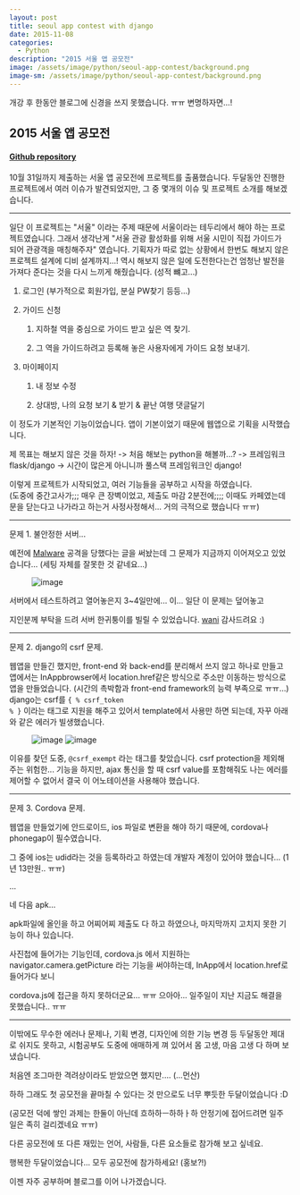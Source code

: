 ```yaml
---
layout: post
title: seoul app contest with django
date: 2015-11-08
categories:
  - Python
description: "2015 서울 앱 공모전"
image: /assets/image/python/seoul-app-contest/background.png
image-sm: /assets/image/python/seoul-app-contest/background.png
---
```

개강 후 한동안 블로그에 신경을 쓰지 못했습니다. ㅠㅠ 변명하자면...!

## 2015 서울 앱 공모전 ##

#### [Github repository](https://github.com/ShanghaiDeluxe/guideMatching) ####

10월 31일까지 제출하는 서울 앱 공모전에 프로젝트를 출품했습니다. 두달동안 진행한 프로젝트에서 여러 이슈가 발견되었지만,
그 중 몇개의 이슈 및 프로젝트 소개를 해보겠습니다.  

---

일단 이 프로젝트는 "서울" 이라는 주제 때문에 서울이라는 테두리에서 해야 하는 프로젝트였습니다.
그래서 생각난게 "서울 관광 활성화를 위해 서울 시민이 직접 가이드가 되어 관광객을 매칭해주자" 였습니다.
기획자가 따로 없는 상황에서 한번도 해보지 않은 프로젝트 설계에 디비 설계까지...! 역시 해보지 않은 일에 도전한다는건 엄청난 발전을 가져다 준다는 것을
다시 느끼게 해줬습니다. (성적 뺴고...)

1. 로그인 (부가적으로 회원가입, 분실 PW찾기 등등...)  

2. 가이드 신청

    1. 지하철 역을 중심으로 가이드 받고 싶은 역 찾기.

    2. 그 역을 가이드하려고 등록해 놓은 사용자에게 가이드 요청 보내기.

3. 마이페이지

    1. 내 정보 수정

    2. 상대방, 나의 요청 보기 & 받기 & 끝난 여행 댓글달기    


이 정도가 기본적인 기능이었습니다. 앱이 기본이었기 때문에 웹앱으로 기획을 시작했습니다.

제 목표는 해보지 않은 것을 하자! -> 처음 해보는 python을 해볼까...? -> 프레임워크 flask/django -> 시간이 많은게 아니니까 풀스택 프레임워크인 django!  

이렇게 프로젝트가 시작되었고, 여러 기능들을 공부하고 시작을 하였습니다.  
(도중에 중간고사가;;; 매우 큰 장벽이었고, 제출도 마감 2분전에;;;; 이때도 카페였는데 문을 닫는다고 나가라고 하는거 사정사정해서... 거의 극적으로 했습니다 ㅠㅠ)

---

문제 1. 불안정한 서버...

예전에 [Malware](https://jicjjang.github.io/2015/07/20/malware) 공격을 당했다는 글을 써놨는데 그 문제가 지금까지 이어져오고 있었습니다... (세팅 자체를 잘못한 것 같네요...)

<figure>
    <img src="/assets/image/python/seoul-app-contest/error1.png" alt="image">
</figure>

서버에서 테스트하려고 열어놓은지 3~4일만에... 이... 일단 이 문제는 덮어놓고

지인분께 부탁을 드려 서버 한귀퉁이를 빌릴 수 있었습니다. [wani](http://wani.kr) 감사드려요 :)

---

문제 2. django의 csrf 문제.

웹앱을 만들긴 했지만, front-end 와 back-end를 분리해서 쓰지 않고 하나로 만들고
앱에서는 InAppbrowser에서 location.href같은 방식으로 주소만 이동하는 방식으로 앱을 만들었습니다. (시간의 촉박함과 front-end framework의 능력 부족으로 ㅠㅠ...)
django는 csrf를 <code>{ % csrf_token % }</code> 이라는 태그로 지원을 해주고 있어서 template에서 사용만 하면 되는데, 자꾸 아래와 같은 에러가 빌생했습니다.

<figure>
    <img src="/assets/image/python/seoul-app-contest/error2-1.png" alt="image">
    <img src="/assets/image/python/seoul-app-contest/error2-2.png" alt="image">
</figure>

이유를 찾던 도중, <code>@csrf_exempt</code> 라는 태그를 찾았습니다. csrf protection을 제외해 주는 위험한... 기능을 하지만, ajax 통신을 할 때
csrf value를 포함해줘도 나는 에러를 제어할 수 없어서 결국 이 어노테이션을 사용해야 했습니다.

---

문제 3. Cordova 문제.

웹앱을 만들었기에 안드로이드, ios 파일로 변환을 해야 하기 때문에, cordova나 phonegap이 필수였습니다.

그 중에 ios는 udid라는 것을 등록하라고 하였는데 개발자 계정이 있어야 했습니다... (1년 13만원.. ㅠㅠ)

...

네 다음 apk...

apk파일에 올인을 하고 어찌어찌 제출도 다 하고 하였으나, 마지막까지 고치지 못한 기능이 하나 있습니다.

사진첩에 들어가는 기능인데, cordova.js 에서 지원하는 navigator.camera.getPicture 라는 기능을 써야하는데, InApp에서 location.href로 들어가다 보니

cordova.js에 접근을 하지 못하더군요... ㅠㅠ 으아아... 일주일이 지난 지금도 해결을 못했습니다.. ㅠㅠ

---

이밖에도 무수한 에러나 문제나, 기획 변경, 디자인에 의한 기능 변경 등 두달동안 제대로 쉬지도 못하고, 시험공부도 도중에 애매하게 껴 있어서 몸 고생, 마음 고생 다 하며 보냈습니다.

처음엔 조그마한 격려상이라도 받았으면 했지만.... (...먼산)

하하 그래도 첫 공모전을 끝마칠 수 있다는 것 만으로도 너무 뿌듯한 두달이었습니다 :D

(공모전 덕에 쌓인 과제는 한둘이 아닌데 흐하하ㅡ하하ㅏ하 안정기에 접어드려면 일주일은 족히 걸리겠네요 ㅠㅠ)

다른 공모전에 또 다른 재밌는 언어, 사람들, 다른 요소들로 참가해 보고 싶네요.

행복한 두달이었습니다... 모두 공모전에 참가하세요! (홍보?!)

이젠 자주 공부하며 블로그를 이어 나가겠습니다.
